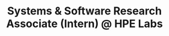 ---
layout: page
title: Systems & Software Research Associate (Intern) @ HPE Labs
description: "Manager and Mentor:: Dr. Dejan Milojicic and Sai Rahul Chalamalasetti
Systems Architecture & Management Lab, May 2021 – Aug. 2021
· Investigated opportunities to accelerate operators from Intel DAOS distributed storage systems.
· Findings accepted by proceedings of internal conference HPE TechCon 2022.
· Patent proposal approved by HPE patent review committee."
importance: 1
category: intern
---